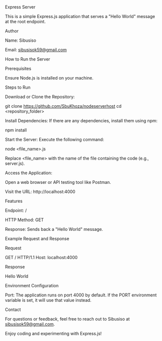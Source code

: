 Express Server

This is a simple Express.js application that serves a "Hello World" message at the root endpoint.

Author

Name: Sibusiso

Email: sibusisok59@gmail.com

How to Run the Server

Prerequisites

Ensure Node.js is installed on your machine.

Steps to Run

Download or Clone the Repository:

git clone https://github.com/SbuKhoza/nodeserverhost
cd <repository_folder>

Install Dependencies:
If there are any dependencies, install them using npm:

npm install

Start the Server:
Execute the following command:

node <file_name>.js

Replace <file_name> with the name of the file containing the code (e.g., server.js).

Access the Application:

Open a web browser or API testing tool like Postman.

Visit the URL: http://localhost:4000

Features

Endpoint: /

HTTP Method: GET

Response: Sends back a "Hello World" message.

Example Request and Response

Request

GET / HTTP/1.1
Host: localhost:4000

Response

Hello World

Environment Configuration

Port: The application runs on port 4000 by default. If the PORT environment variable is set, it will use that value instead.

Contact

For questions or feedback, feel free to reach out to Sibusiso at sibusisok59@gmail.com.

Enjoy coding and experimenting with Express.js!

